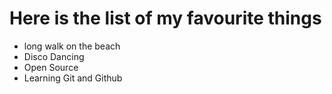 # Here is the list of my favourite things
- long walk on the beach
- Disco Dancing
- Open Source
- Learning Git and Github

